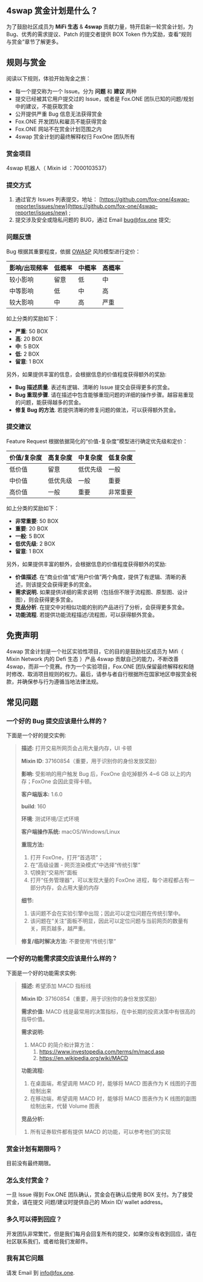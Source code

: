 ## 4swap 赏金计划是什么？

为了鼓励社区成员为 **MiFi 生态** & **4swap** 贡献力量，特开启新一轮赏金计划，为 Bug、优秀的需求提议、Patch 的提交者提供 BOX Token 作为奖励，查看“规则与赏金”章节了解更多。

## 规则与赏金

阅读以下规则，体验开始淘金之旅：

- 每一个提交称为一个 Issue。分为 **问题** 和 **建议** 两种
- 提交已经被其它用户提交过的 Issue，或者是 Fox.ONE 团队已知的问题/规划中的建议，不能获取赏金
- 公开提供严重 Bug 信息无法获得赏金
- Fox.ONE 开发团队和雇员不能获得赏金
- Fox.ONE 网站不在赏金计划范围之内
- 4swap 赏金计划的最终解释权归 FoxOne 团队所有

### 赏金项目

4swap 机器人（ Mixin id ：7000103537）

### 提交方式

1. 通过官方 Issues 列表提交，地址： [https://github.com/fox-one/4swap-reporter/issues/new](https://github.com/fox-one/4swap-reporter/issues/new) ;
2. 提交涉及安全或隐私问题的 BUG，通过 Email [bug@fox.one](mailto:bug@fox.one) 提交;

### 问题反馈

Bug 根据其重要程度，依据 [OWASP](https://www.owasp.org/index.php/OWASP_Risk_Rating_Methodology) 风险模型进行定价：

| 影响/出现频率 | 低概率 | 中概率 | 高概率 |
| ------------- | ------ | ------ | ------ |
| 较小影响      | 留意   | 低     | 中     |
| 中等影响      | 低     | 中     | 高     |
| 较大影响      | 中     | 高     | 严重   |

如上分类的奖励如下：

- **严重**: 50 BOX
- **高**: 20 BOX
- **中**: 5 BOX
- **低**: 2 BOX
- **留意**: 1 BOX

另外，如果提供丰富的信息，会根据信息的价值程度获得额外的奖励:

- **Bug 描述质量**. 表述有逻辑、清晰的 Issue 提交会获得更多的赏金。
- **Bug 重现步骤**. 请在描述中包含能够重现问题的详细的操作步骤。越容易重现的问题，能获得越多的赏金。
- **修复 Bug 的方法**. 若提供清晰的修复问题的做法，可以获得额外赏金。

### 提交建议

Feature Request 根据依据简化的“价值-复杂度”模型进行确定优先级和定价：

| 价值/复杂度 | 高复杂度 | 中复杂度 | 低复杂度 |
| ----------- | -------- | -------- | -------- |
| 低价值      | 留意     | 低优先级 | 一般     |
| 中价值      | 低优先级 | 一般     | 重要     |
| 高价值      | 一般     | 重要     | 非常重要 |

如上分类的奖励如下：

- **非常重要**: 50 BOX
- **重要**: 20 BOX
- **一般**: 5 BOX
- **低优先级**: 2 BOX
- **留意**: 1 BOX

另外，如果提供丰富的额外，会根据信息的价值程度获得额外的奖励:

- **价值描述**. 在“商业价值”或“用户价值”两个角度，提供了有逻辑、清晰的表述，则该提交会获得更多的赏金。
- **需求说明.** 如果提供详细的需求说明（包括但不限于流程图、原型图、设计图），则会获得更多赏金。
- **竞品分析**. 在提交中对相似功能的别的产品进行了分析，会获得更多赏金。
- **功能流程**. 若提供功能流程描述/流程图，可以获得额外赏金。

## 免责声明

4swap 赏金计划是一个社区实验性项目，它的目的是鼓励社区成员为 Mifi（ Mixin Network 内的 Defi 生态 ）产品 4swap 贡献自己的能力，不断改善 4swap，而非一个竞赛。作为一个实验项目，Fox.ONE 团队保留最终解释权和随时修改、取消项目规则的权力。最后，请参与者自行根据所在国家地区申报赏金税款，并确保参与行为遵循当地法律法规。

## 常见问题

### 一个好的 Bug 提交应该是什么样的？

下面是一个好的提交实例:

> **描述:** 打开交易所网页会占用大量内存，UI 卡顿
>
> **Mixin ID**: 37160854（重要，用于识别你的身份发放奖励）
>
> **影响:** 受影响的用户触发 Bug 后，FoxOne 会吃掉额外 4~6 GB 以上的内存；FoxOne 会因此变得卡顿。
>
> **客户端版本:** 1.6.0
>
> **build**: 160
>
> **环境**: 测试环境/正式环境
>
> **客户端操作系统:** macOS/Windows/Linux
>
> **重现方法:** 
>
> 1. 打开 FoxOne，打开“首选项”；
> 2. 在“高级设置 - 网页渲染模式“中选择“传统引擎”
> 3. 切换到“交易所”面板
> 4. 打开“任务管理器”，可以发现大量的 FoxOne 进程，每个进程都占有一部分内存，会占用大量的内存
>
> **细节:** 
>
> 1. 该问题不会在实验引擎中出现；因此可以定位问题在传统引擎中。
> 2. 该问题在“关注”面板不明显，因此可以定位问题与当前网页的数量有关，网页越多，越严重。
>
> **修复/临时解决方法:** 不要使用“传统引擎”

### 一个好的功能需求提交应该是什么样的？

下面是一个好的功能需求实例:

> **描述:** 希望添加 MACD 指标线
>
> **Mixin ID**: 37160854（重要，用于识别你的身份发放奖励）
>
> **需求价值:** MACD 线是最常用的决策指标，在中长期的投资决策中有很高的指导价值。
>
> **需求说明:** 
>
> 1. MACD 的简介和计算方法：
>    1. https://www.investopedia.com/terms/m/macd.asp
>    2. https://en.wikipedia.org/wiki/MACD
>
> **功能流程:**
>
> 1. 在桌面端，希望调用 MACD 时，能够将 MACD 图表作为 K 线图的子图绘制出来
> 2. 在移动端，希望调用 MACD 时，能够将 MACD 图表作为 K 线图的副图绘制出来，代替 Volume 图表
>
> **竞品分析:** 
>
> 1. 所有证券软件都有提供 MACD 的功能，可以参考他们的实现

### 赏金计划有期限吗？

目前没有最终期限。

### 怎么支付赏金？

一旦 Issue 得到 Fox.ONE 团队确认，赏金会在确认后使用 BOX 支付。为了接受赏金，请在提交 问题/建议时提供自己的 Mixin ID/ wallet address。

### 多久可以得到回应？

开发团队非常繁忙，但是我们每月会回复所有的提交，如果你没有收到回应，请在社区联系我们，或者给我们发邮件。

### 我有其它问题

请发 Email 到 [info@fox.one](mailto:info@fox.one).

